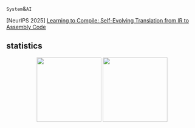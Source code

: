 
`System`&`AI`

[NeurIPS 2025] [Learning to Compile: Self-Evolving Translation from IR to Assembly Code](https://neurips.cc/virtual/2025/poster/119911)

## statistics

<div align="center">
<span>  </span>
<img height="170px" src="https://github-readme-stats.vercel.app/api?username=wihn2021&count_private=true" /><span>  </span><img height="170px" src="https://github-readme-stats.vercel.app/api/top-langs/?username=wihn2021" />
<span>  </span>
</div>
<!---
wihn2021/wihn2021 is a ✨ special ✨ repository because its `README.md` (this file) appears on your GitHub profile.
You can click the Preview link to take a look at your changes.
--->

